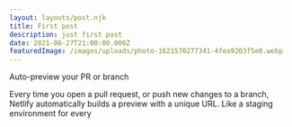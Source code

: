 ```yaml
---
layout: layouts/post.njk
title: First post
description: just first post
date: 2021-06-27T21:00:00.000Z
featuredImage: /images/uploads/photo-1621570277341-4fea9203f5e0.webp
---
```

Auto-preview your PR or branch

Every time you open a pull request, or push new changes to a branch, Netlify automatically builds a preview with a unique URL. Like a staging environment for every
